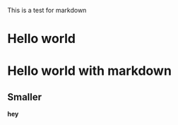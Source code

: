 This is a test for markdown
<h1> Hello world </h1>

# Hello world with markdown

## Smaller

**hey**
